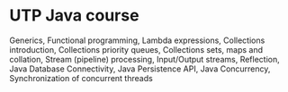 # UTP Java course 
Generics, Functional programming, Lambda expressions, Collections introduction, Collections priority queues, Collections sets, maps and collation, Stream (pipeline) processing, Input/Output streams, Reflection, Java Database Connectivity, Java Persistence API, Java Concurrency, Synchronization of concurrent threads
